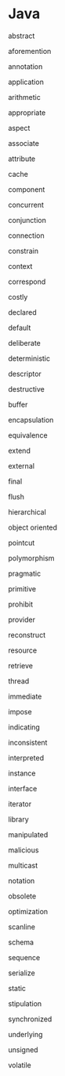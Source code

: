 # Java

abstract

aforemention

annotation

application

arithmetic

appropriate

aspect

associate

attribute

cache

component

concurrent

conjunction

connection

constrain

context

correspond

costly

declared

default

deliberate

deterministic

descriptor

destructive

buffer

encapsulation

equivalence

extend

external

final

flush

hierarchical

object oriented

pointcut

polymorphism

pragmatic

primitive

prohibit

provider

reconstruct

resource

retrieve

thread

immediate

impose

indicating

inconsistent

interpreted

instance

interface

iterator

library

manipulated

malicious

multicast

notation

obsolete

optimization

scanline

schema

sequence

serialize

static

stipulation

synchronized

underlying

unsigned

volatile
